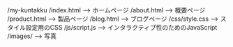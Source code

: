 /my-kuntakku
   /index.html          --> ホームページ
   /about.html          --> 概要ページ
   /product.html        --> 製品ページ
   /blog.html           --> ブログページ
   /css/style.css       --> スタイル設定用のCSS
   /js/script.js         --> インタラクティブ性のためのJavaScript
   /images/              --> 写真
   
